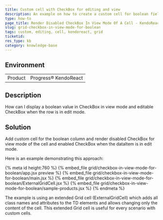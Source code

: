 ```yaml
---
title: Custom cell with CheckBox for editing and view
description: An example on how to create a custom cell for boolean field with CheckBox for editing and viewing in KendoReact Grid.
type: how-to
page_title: Render Disabled CheckBox In View Mode Of A Cell - KendoReact Grid
slug: grid-checkbox-in-view-mode-for-boolean
tags: custom, editing, cell, kendoreact, grid
ticketid: 
res_type: kb
category: knowledge-base
---
```


## Environment

<table>
    <tbody>
	    <tr>
	    	<td>Product</td>
	    	<td>Progress® KendoReact</td>
	    </tr>
    </tbody>
</table>


## Description

How can I display a boolean value in CheckBox in view mode and editable CheckBox when the row is in edit mode.

## Solution

Add custom cell for the boolean column and render disabled CheckBox for view mode of the cell and enabled CheckBox when the dataItem is in edit mode.

Here is an example demonstrating this approach:

{% meta id height:760 %}
{% embed_file grid/checkbox-in-view-mode-for-boolean/app.jsx preview %}
{% embed_file grid/checkbox-in-view-mode-for-boolean/main.jsx %}
{% embed_file grid/checkbox-in-view-mode-for-boolean/ExternalGridCell.jsx %}
{% embed_file grid/checkbox-in-view-mode-for-boolean/sample-products.jsx %}
{% endmeta %}
 
The example is using an extended Grid cell (ExternalGridCell) which adds all class names and attributes to the TD elements and allows changing only the content of the cell. This extended Grid cell is useful for every scenario with custom cells. 
